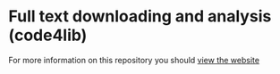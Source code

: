 # Full text downloading and analysis (code4lib)

For more information on this repository you should [view the website](http://ubc-library.github.io/code4lib-full-text-downloading-and-analysis)